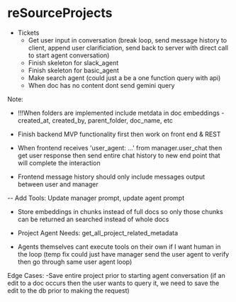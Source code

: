 # reSourceProjects

* Tickets
    - Get user input in conversation (break loop, send message history to client, append user clarificiation, send back to server with direct call to start agent conversation)
    - Finish skeleton for slack_agent
    - Finish skeleton for basic_agent
    - Make search agent (could just a be a one function query with api)
    - When doc has no content dont send gemini query

Note:
* !!!When folders are implemented include metdata in doc embeddings
    -created_at, created_by, parent_folder, doc_name, etc

* Finish backend MVP functionality first then work on front end & REST

* When frontend receives 'user_agent: ...' from manager.user_chat then get user response then send entire chat history to new end point that will complete the interaction

* Frontend message history should only include messages output between user and manager

-- Add Tools: Update manager prompt, update agent prompt

* Store embeddings in chunks instead of full docs so only those chunks can be returned an searched instead of whole docs

* Project Agent Needs: get_all_project_related_metadata

* Agents themselves cant execute tools on their own if I want human in the loop
(temp fix could just have manager send the user agent to verify then go through same user agent loop)

Edge Cases:
-Save entire project prior to starting agent conversation
(if an edit to a doc occurs then the user wants to query it, we need
to save the edit to the db prior to making the request)